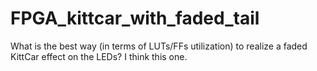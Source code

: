 # FPGA_kittcar_with_faded_tail
What is the best way (in terms of LUTs/FFs utilization) to realize a faded KittCar effect on the LEDs? I think this one.
